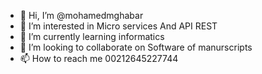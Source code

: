 - 👋 Hi, I’m @mohamedmghabar
- 👀 I’m interested in Micro services And API REST
- 🌱 I’m currently learning informatics
- 💞️ I’m looking to collaborate on Software of manurscripts
- 📫 How to reach me 00212645227744

<!---
mohamedmghabar/mohamedmghabar is a ✨ special ✨ repository because its `README.md` (this file) appears on your GitHub profile.
You can click the Preview link to take a look at your changes.
--->
